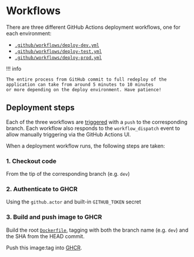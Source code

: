 # Workflows

There are three different GitHub Actions deployment workflows, one for each environment:

* [`.github/workflows/deploy-dev.yml`][deploy-dev]
* [`.github/workflows/deploy-test.yml`][deploy-test]
* [`.github/workflows/deploy-prod.yml`][deploy-prod]

!!! info

    The entire process from GitHub commit to full redeploy of the application can take from around 5 minutes to 10 minutes
    or more depending on the deploy environment. Have patience!

## Deployment steps

Each of the three workflows are [triggered][gh-actions-trigger] with a `push` to the corresponding branch. Each workflow also
responds to the `workflow_dispatch` event to allow manually triggering via the GitHub Actions UI.

When a deployment workflow runs, the following steps are taken:

### 1. Checkout code

From the tip of the corresponding branch (e.g. `dev`)

### 2. Authenticate to GHCR

Using the `github.actor` and built-in `GITHUB_TOKEN` secret

### 3. Build and push image to GHCR

Build the root [`Dockerfile`][Dockerfile], tagging with both the branch name (e.g. `dev`) and the SHA from the HEAD commit.

Push this image:tag into [GHCR][ghcr].

[deploy-dev]: https://github.com/cal-itp/benefits/blob/dev/.github/workflows/deploy-dev.yml
[deploy-test]: https://github.com/cal-itp/benefits/blob/dev/.github/workflows/deploy-test.yml
[deploy-prod]: https://github.com/cal-itp/benefits/blob/dev/.github/workflows/deploy-prod.yml
[dockerfile]: https://github.com/cal-itp/benefits/blob/dev/Dockerfile
[ghcr]: https://github.com/features/packages
[gh-actions-trigger]: https://docs.github.com/en/actions/reference/events-that-trigger-workflows
